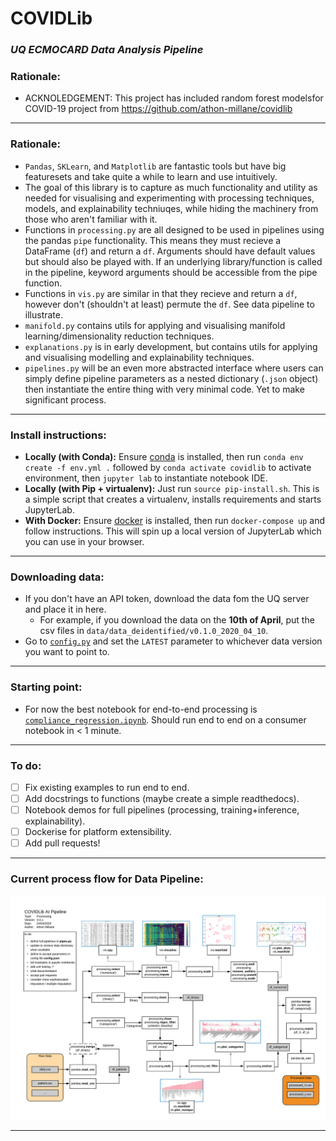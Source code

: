 # COVIDLib
### *UQ ECMOCARD Data Analysis Pipeline*

### Rationale:
- ACKNOLEDGEMENT: This project has included random forest modelsfor COVID-19 project from https://github.com/athon-millane/covidlib
---
### Rationale:
- `Pandas`, `SKLearn`, and `Matplotlib` are fantastic tools but have big featuresets and take quite a while to learn and use intuitively.
- The goal of this library is to capture as much functionality and utility as needed for visualising and experimenting with processing techniques, models, and explainability techniuqes, while hiding the machinery from those who aren't familiar with it.
- Functions in `processing.py` are all designed to be used in pipelines using the pandas `pipe` functionality. This means they must recieve a DataFrame (`df`) and return a `df`. Arguments should have default values but should also be played with. If an underlying library/function is called in the pipeline, keyword arguments should be accessible from the pipe function.
- Functions in `vis.py` are similar in that they recieve and return a `df`, however don't (shouldn't at least) permute the `df`. See data pipeline to illustrate.
- `manifold.py` contains utils for applying and visualising manifold learning/dimensionality reduction techniques.
- `explanations.py` is in early development, but contains utils for applying and visualising modelling and explainability techniques.
- `pipelines.py` will be an even more abstracted interface where users can simply define pipeline parameters as a nested dictionary (`.json` object) then instantiate the entire thing with very minimal code. Yet to make significant process.
---
### Install instructions:
- **Locally (with Conda):** Ensure [conda](https://docs.conda.io/en/latest/miniconda.html) is installed, then run `conda env create -f env.yml .` followed by `conda activate covidlib` to activate environment, then `jupyter lab` to instantiate notebook IDE.
- **Locally (with Pip + virtualenv):** Just run `source pip-install.sh`. This is a simple script that creates a virtualenv, installs requirements and starts JupyterLab.
- **With Docker:** Ensure [docker](https://docs.docker.com/get-docker/) is installed, then run `docker-compose up` and follow instructions. This will spin up a local version of JupyterLab which you can use in your browser.

---
### Downloading data:
- If you don't have an API token, download the data fom the UQ server and place it in here. 
  - For example, if you download the data on the **10th of April**, put the csv files in `data/data_deidentified/v0.1.0_2020_04_10`.
- Go to [`config.py`](../src/config.py) and set the `LATEST` parameter to whichever data version you want to point to.

---
### Starting point:
- For now the best notebook for end-to-end processing is [`compliance_regression.ipynb`](notebooks/experiments/compliance_regression.ipynb). Should run end to end on a consumer notebook in < 1 minute.

---
### To do:
- [ ] Fix existing examples to run end to end.
- [ ] Add docstrings to functions (maybe create a simple readthedocs).
- [ ] Notebook demos for full pipelines (processing, training+inference, explainability).
- [ ] Dockerise for platform extensibility.
- [ ] Add pull requests!
---
### Current process flow for Data Pipeline:
![](figures/COVIDLib-0.0.1.png)

---
